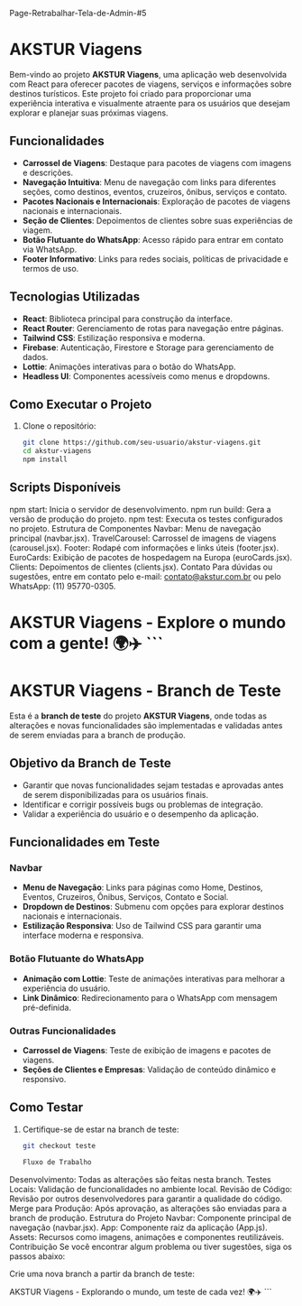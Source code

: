 Page-Retrabalhar-Tela-de-Admin-#5
# AKSTUR Viagens

Bem-vindo ao projeto **AKSTUR Viagens**, uma aplicação web desenvolvida com React para oferecer pacotes de viagens, serviços e informações sobre destinos turísticos. Este projeto foi criado para proporcionar uma experiência interativa e visualmente atraente para os usuários que desejam explorar e planejar suas próximas viagens.

## Funcionalidades

- **Carrossel de Viagens**: Destaque para pacotes de viagens com imagens e descrições.
- **Navegação Intuitiva**: Menu de navegação com links para diferentes seções, como destinos, eventos, cruzeiros, ônibus, serviços e contato.
- **Pacotes Nacionais e Internacionais**: Exploração de pacotes de viagens nacionais e internacionais.
- **Seção de Clientes**: Depoimentos de clientes sobre suas experiências de viagem.
- **Botão Flutuante do WhatsApp**: Acesso rápido para entrar em contato via WhatsApp.
- **Footer Informativo**: Links para redes sociais, políticas de privacidade e termos de uso.

## Tecnologias Utilizadas

- **React**: Biblioteca principal para construção da interface.
- **React Router**: Gerenciamento de rotas para navegação entre páginas.
- **Tailwind CSS**: Estilização responsiva e moderna.
- **Firebase**: Autenticação, Firestore e Storage para gerenciamento de dados.
- **Lottie**: Animações interativas para o botão do WhatsApp.
- **Headless UI**: Componentes acessíveis como menus e dropdowns.

## Como Executar o Projeto

1. Clone o repositório:
   ```bash
   git clone https://github.com/seu-usuario/akstur-viagens.git
   cd akstur-viagens
   npm install


 ## Scripts Disponíveis
 
npm start: Inicia o servidor de desenvolvimento.
npm run build: Gera a versão de produção do projeto.
npm test: Executa os testes configurados no projeto.
Estrutura de Componentes
Navbar: Menu de navegação principal (navbar.jsx).
TravelCarousel: Carrossel de imagens de viagens (carousel.jsx).
Footer: Rodapé com informações e links úteis (footer.jsx).
EuroCards: Exibição de pacotes de hospedagem na Europa (euroCards.jsx).
Clients: Depoimentos de clientes (clients.jsx).
Contato
Para dúvidas ou sugestões, entre em contato pelo e-mail: contato@akstur.com.br ou pelo WhatsApp: (11) 95770-0305.

AKSTUR Viagens - Explore o mundo com a gente! 🌍✈️ ```
=======
# AKSTUR Viagens - Branch de Teste

Esta é a **branch de teste** do projeto **AKSTUR Viagens**, onde todas as alterações e novas funcionalidades são implementadas e validadas antes de serem enviadas para a branch de produção.

## Objetivo da Branch de Teste

- Garantir que novas funcionalidades sejam testadas e aprovadas antes de serem disponibilizadas para os usuários finais.
- Identificar e corrigir possíveis bugs ou problemas de integração.
- Validar a experiência do usuário e o desempenho da aplicação.

## Funcionalidades em Teste

### Navbar
- **Menu de Navegação**: Links para páginas como Home, Destinos, Eventos, Cruzeiros, Ônibus, Serviços, Contato e Social.
- **Dropdown de Destinos**: Submenu com opções para explorar destinos nacionais e internacionais.
- **Estilização Responsiva**: Uso de Tailwind CSS para garantir uma interface moderna e responsiva.

### Botão Flutuante do WhatsApp
- **Animação com Lottie**: Teste de animações interativas para melhorar a experiência do usuário.
- **Link Dinâmico**: Redirecionamento para o WhatsApp com mensagem pré-definida.

### Outras Funcionalidades
- **Carrossel de Viagens**: Teste de exibição de imagens e pacotes de viagens.
- **Seções de Clientes e Empresas**: Validação de conteúdo dinâmico e responsivo.

## Como Testar

1. Certifique-se de estar na branch de teste:
   ```bash
   git checkout teste

   Fluxo de Trabalho
Desenvolvimento: Todas as alterações são feitas nesta branch.
Testes Locais: Validação de funcionalidades no ambiente local.
Revisão de Código: Revisão por outros desenvolvedores para garantir a qualidade do código.
Merge para Produção: Após aprovação, as alterações são enviadas para a branch de produção.
Estrutura do Projeto
Navbar: Componente principal de navegação (navbar.jsx).
App: Componente raiz da aplicação (App.js).
Assets: Recursos como imagens, animações e componentes reutilizáveis.
Contribuição
Se você encontrar algum problema ou tiver sugestões, siga os passos abaixo:

Crie uma nova branch a partir da branch de teste:

AKSTUR Viagens - Explorando o mundo, um teste de cada vez! 🌍✈️ ```

